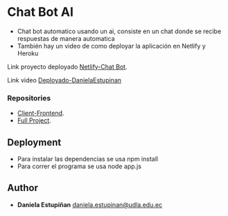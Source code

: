 # Chat Bot AI

- Chat bot automatico usando un ai, consiste en un chat donde se recibe respuestas de manera automatica
- También hay un video de como deployar la aplicación en Netlify y Heroku

Link proyecto deployado
[Netlify-Chat Bot](https://benevolent-nougat-dec160.netlify.app/).

Link video
[Deployado-DanielaEstupinan]()

### Repositories
- [Client-Frontend](https://github.com/Daniela-Estupinan/chat-bot-client).
- [Full Project](https://github.com/Daniela-Estupinan/chat-bot-dbem).


## Deployment

- Para instalar las dependencias se usa npm install
- Para correr el programa se usa  node app.js


## Author

  - **Daniela Estupiñan**
  daniela.estupinan@udla.edu.ec

